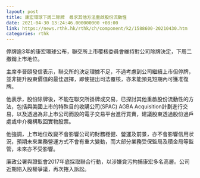 ```yaml
---
layout: post
title: 康宏環球下周二除牌　尋求其他方法重啟股份流動性
date: 2021-04-30 13:24:46.000000000 +08:00
link: https://news.rthk.hk/rthk/ch/component/k2/1588600-20210430.htm
categories: rthk
---
```


停牌逾3年的康宏環球公布，聯交所上市覆核委員會維持對公司除牌決定，下周二撤銷上市地位。

主席李晉頤發信表示，聯交所的決定理據不足，不過考慮到公司繼續上市但停牌，並非提升股東價值的最佳選擇，即使提出司法覆核，亦未能預見短期內可獲准復牌。

他表示，股份除牌後，不能在聯交所掛牌或交易，已探討其他重啟股份流動性的方法，包括與美國上市的特殊目的收購公司(SPAC) AGBA Acquisition計劃進行交易，以及透過為非上市公司而設的電子交易平台進行買賣，建議股東透過股份過戶處或中介機構取回實物股票。

他強調，上市地位改變不會影響公司的財務穩健、營運及前景，亦不會影響信用狀況，預期未來業務營運方式不會有重大變動，而大部分業務受保監局及積金局等監管，未來亦不受影響。

廉政公署與證監會2017年底採取聯合行動，以涉嫌貪污拘捕康宏多名高層。公司近期陷入股權爭議，再次捲入訴訟。
